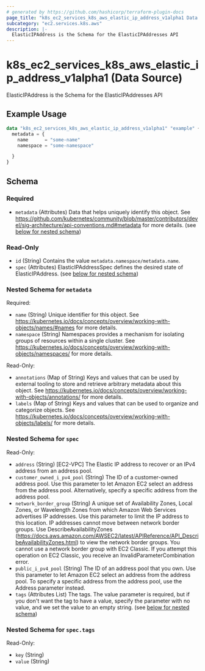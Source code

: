 ```yaml
---
# generated by https://github.com/hashicorp/terraform-plugin-docs
page_title: "k8s_ec2_services_k8s_aws_elastic_ip_address_v1alpha1 Data Source - terraform-provider-k8s"
subcategory: "ec2.services.k8s.aws"
description: |-
  ElasticIPAddress is the Schema for the ElasticIPAddresses API
---
```


# k8s_ec2_services_k8s_aws_elastic_ip_address_v1alpha1 (Data Source)

ElasticIPAddress is the Schema for the ElasticIPAddresses API

## Example Usage

```terraform
data "k8s_ec2_services_k8s_aws_elastic_ip_address_v1alpha1" "example" {
  metadata = {
    name      = "some-name"
    namespace = "some-namespace"

  }
}
```

<!-- schema generated by tfplugindocs -->
## Schema

### Required

- `metadata` (Attributes) Data that helps uniquely identify this object. See https://github.com/kubernetes/community/blob/master/contributors/devel/sig-architecture/api-conventions.md#metadata for more details. (see [below for nested schema](#nestedatt--metadata))

### Read-Only

- `id` (String) Contains the value `metadata.namespace/metadata.name`.
- `spec` (Attributes) ElasticIPAddressSpec defines the desired state of ElasticIPAddress. (see [below for nested schema](#nestedatt--spec))

<a id="nestedatt--metadata"></a>
### Nested Schema for `metadata`

Required:

- `name` (String) Unique identifier for this object. See https://kubernetes.io/docs/concepts/overview/working-with-objects/names/#names for more details.
- `namespace` (String) Namespaces provides a mechanism for isolating groups of resources within a single cluster. See https://kubernetes.io/docs/concepts/overview/working-with-objects/namespaces/ for more details.

Read-Only:

- `annotations` (Map of String) Keys and values that can be used by external tooling to store and retrieve arbitrary metadata about this object. See https://kubernetes.io/docs/concepts/overview/working-with-objects/annotations/ for more details.
- `labels` (Map of String) Keys and values that can be used to organize and categorize objects. See https://kubernetes.io/docs/concepts/overview/working-with-objects/labels/ for more details.


<a id="nestedatt--spec"></a>
### Nested Schema for `spec`

Read-Only:

- `address` (String) [EC2-VPC] The Elastic IP address to recover or an IPv4 address from an address pool.
- `customer_owned_i_pv4_pool` (String) The ID of a customer-owned address pool. Use this parameter to let Amazon EC2 select an address from the address pool. Alternatively, specify a specific address from the address pool.
- `network_border_group` (String) A unique set of Availability Zones, Local Zones, or Wavelength Zones from which Amazon Web Services advertises IP addresses. Use this parameter to limit the IP address to this location. IP addresses cannot move between network border groups.  Use DescribeAvailabilityZones (https://docs.aws.amazon.com/AWSEC2/latest/APIReference/API_DescribeAvailabilityZones.html) to view the network border groups.  You cannot use a network border group with EC2 Classic. If you attempt this operation on EC2 Classic, you receive an InvalidParameterCombination error.
- `public_i_pv4_pool` (String) The ID of an address pool that you own. Use this parameter to let Amazon EC2 select an address from the address pool. To specify a specific address from the address pool, use the Address parameter instead.
- `tags` (Attributes List) The tags. The value parameter is required, but if you don't want the tag to have a value, specify the parameter with no value, and we set the value to an empty string. (see [below for nested schema](#nestedatt--spec--tags))

<a id="nestedatt--spec--tags"></a>
### Nested Schema for `spec.tags`

Read-Only:

- `key` (String)
- `value` (String)

